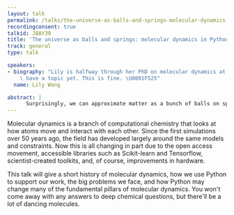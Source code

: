 ```yaml
---
layout: talk
permalink: /talks/the-universe-as-balls-and-springs-molecular-dynamics-in-python
recordingconsent: true
talkid: JBAY39
title: 'The universe as balls and springs: molecular dynamics in Python'
track: general
type: talk

speakers:
- biography: "Lily is halfway through her PhD on molecular dynamics at ANU, but doesn't\
    \ have a topic yet. This is fine. \U0001F525"
  name: Lily Wang

abstract: | 
      Surprisingly, we can approximate matter as a bunch of balls on springs and learn things about our bodies and the world. This talk will look at the different stages of molecular dynamics (MD) simulations and how Python is changing everything.
---
```


Molecular dynamics is a branch of computational chemistry that looks at how atoms move and interact with each other. Since the first simulations over 50 years ago, the field has developed largely around the same models and constraints. Now this is all changing in part due to the open access movement, accessible libraries such as Scikit-learn and Tensorflow, scientist-created toolkits, and, of course, improvements in hardware.

This talk will give a short history of molecular dynamics, how we use Python to support our work, the big problems we face, and how Python may change many of the fundamental pillars of molecular dynamics. You won't come away with any answers to deep chemical questions, but there'll be a lot of dancing molecules.
